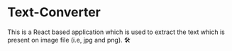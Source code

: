 # Text-Converter
This is a React based application which is used to extract the text which is present on image file (i.e, jpg and png).  🛠
